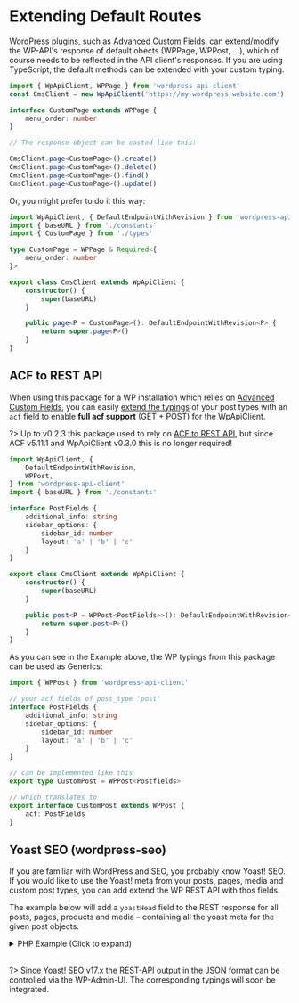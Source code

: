# Extending Default Routes

WordPress plugins, such as [Advanced Custom Fields](https://www.advancedcustomfields.com/),
can extend/modify the WP-API's response of default obects (WPPage, WPPost, …),
which of course needs to be reflected in the API client's responses. If you are
using TypeScript, the default methods can be extended with your custom typing.

```typescript
import { WpApiClient, WPPage } from 'wordpress-api-client'
const CmsClient = new WpApiClient('https://my-wordpress-website.com')

interface CustomPage extends WPPage {
    menu_order: number
}

// The response object can be casted like this:

CmsClient.page<CustomPage>().create()
CmsClient.page<CustomPage>().delete()
CmsClient.page<CustomPage>().find()
CmsClient.page<CustomPage>().update()
```

Or, you might prefer to do it this way:

```typescript
import WpApiClient, { DefaultEndpointWithRevision } from 'wordpress-api-client'
import { baseURL } from './constants'
import { CustomPage } from './types'

type CustomPage = WPPage & Required<{
    menu_order: number
}>

export class CmsClient extends WpApiClient {
    constructor() {
        super(baseURL)
    }

    public page<P = CustomPage>(): DefaultEndpointWithRevision<P> {
        return super.page<P>()
    }
}
```

## ACF to REST API

When using this package for a WP installation which relies on
 [Advanced Custom Fields](https://www.advancedcustomfields.com ':crossorgin'),
 you can easily [extend the typings](usage/extending-default-routes.md) of your post
types with an `acf` field to enable __full acf support__ (GET + POST) for the WpApiClient.

?> Up to v0.2.3 this package used to rely on
 [ACF to REST API](https://wordpress.org/plugins/acf-to-rest-api/ ':crossorgin'),
 but since ACF v5.11.1 and WpApiClient v0.3.0 this is no longer required!

```typescript
import WpApiClient, {
    DefaultEndpointWithRevision,
    WPPost,
} from 'wordpress-api-client'
import { baseURL } from './constants'

interface PostFields {
    additional_info: string
    sidebar_options: {
        sidebar_id: number
        layout: 'a' | 'b' | 'c'
    }
}

export class CmsClient extends WpApiClient {
    constructor() {
        super(baseURL)
    }

    public post<P = WPPost<PostFields>>(): DefaultEndpointWithRevision<P> {
        return super.post<P>()
    }
}
```

As you can see in the Example above, the WP typings from this package can be used
as Generics:

```typescript
import { WPPost } from 'wordpress-api-client'

// your acf fields of post_type 'post'
interface PostFields {
    additional_info: string
    sidebar_options: {
        sidebar_id: number
        layout: 'a' | 'b' | 'c'
    }
}

// can be implemented like this
export type CustomPost = WPPost<Postfields>

// which translates to
export interface CustomPost extends WPPost {
    acf: PostFields
}
```

## Yoast SEO (wordpress-seo)

If you are familiar with WordPress and SEO, you probably know Yoast! SEO. If you
would like to use the Yoast! meta from your posts, pages, media and custom post types,
you can add extend the WP REST API with thos fields.

The example below will add a `yoastHead` field to the REST response for all posts,
pages, products and media – containing all the yoast meta for the given post objects.

<details>
<summary>PHP Example (Click to expand)</summary>
<br />

```php
<?php

use WP_REST_Response;

class RESTEndpoints {

    public function __construct() {
		add_action('rest_api_init', [$this, 'add_yoast_field'], 20);
    }

	public static function get_yoast_headers(array $post): string {
		if (function_exists('YoastSEO')) {
			$post_id     = isset($post['id']) ? (int) $post['id'] : (int) $post['ID'];
			$meta_helper = YoastSEO()->meta->for_post($post_id);
			$meta        = $meta_helper;
			$headers     = $meta->get_head();
            // You can either return a html string
            // or a proper JSON object
			// return $headers->json;
			return $headers->html;
		}
		return '';
	}

	public function add_yoast_field() {
		register_rest_field(
			'attachment',
			'yoastHead',
			['get_callback' => [$this, 'get_yoast_headers']],
		);
		register_rest_field(
			'post',
			'yoastHead',
			['get_callback' => [$this, 'get_yoast_headers']],
		);
		register_rest_field(
			'page',
			'yoastHead',
			['get_callback' => [$this, 'get_yoast_headers']],
		);
		register_rest_field(
			'product',
			'yoastHead',
			['get_callback' => [$this, 'get_yoast_headers']],
		);
	}

}

new RESTEndpoints();
```

</details>
<br />

?> Since Yoast! SEO v17.x the REST-API output in the JSON format can be controlled
via the WP-Admin-UI. The corresponding typings will soon be integrated.
